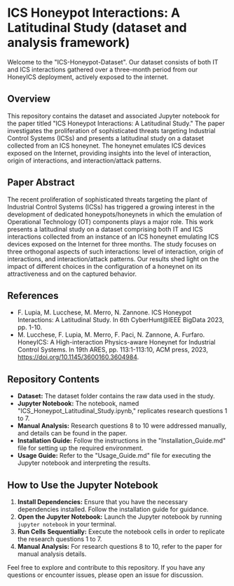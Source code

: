 # ICS Honeypot Interactions: A Latitudinal Study (dataset and analysis framework)
Welcome to the "ICS-Honeypot-Dataset". Our dataset consists of both IT and ICS interactions gathered over a three-month period from our HoneyICS deployment, actively exposed to the internet.

## Overview

This repository contains the dataset and associated Jupyter notebook for the paper titled "ICS Honeypot Interactions: A Latitudinal Study." The paper investigates the proliferation of sophisticated threats targeting Industrial Control Systems (ICSs) and presents a latitudinal study on a dataset collected from an ICS honeynet. The honeynet emulates ICS devices exposed on the Internet, providing insights into the level of interaction, origin of interactions, and interaction/attack patterns.

## Paper Abstract

The recent proliferation of sophisticated threats targeting the plant of Industrial Control Systems (ICSs) has triggered a growing interest in the development of  dedicated honeypots/honeynets in which the emulation of Operational Technology (OT) components plays a major role. This work presents a latitudinal study on a dataset comprising both IT and ICS interactions collected from an instance of an ICS honeynet emulating ICS devices exposed on the Internet for three months. 
The study focuses on three orthogonal aspects of such interactions: level of interaction, origin of interactions, and interaction/attack patterns. 
Our results shed light on the impact of different choices in the configuration of a honeynet on its attractiveness and on the captured behavior.

## References
- F. Lupia, M. Lucchese, M. Merro, N. Zannone. ICS Honeypot Interactions: A Latitudinal Study. In 6th CyberHunt@IEEE BigData 2023, pp. 1-10.
- M. Lucchese, F. Lupia, M. Merro, F. Paci, N. Zannone, A. Furfaro. HoneyICS: A High-interaction Physics-aware Honeynet for Industrial Control Systems. In 19th ARES, pp. 113:1-113:10, ACM press, 2023, https://doi.org/10.1145/3600160.3604984.


## Repository Contents

-   **Dataset:** The dataset folder contains the raw data used in the study.
-   **Jupyter Notebook:** The notebook, named "ICS_Honeypot_Latitudinal_Study.ipynb," replicates research questions 1 to 7.
-   **Manual Analysis:** Research questions 8 to 10 were addressed manually, and details can be found in the paper.
-   **Installation Guide:** Follow the instructions in the "Installation_Guide.md" file for setting up the required environment.
-   **Usage Guide:** Refer to the "Usage_Guide.md" file for executing the Jupyter notebook and interpreting the results.

## How to Use the Jupyter Notebook

1.  **Install Dependencies:** Ensure that you have the necessary dependencies installed. Follow the installation guide for guidance.
2.  **Open the Jupyter Notebook:** Launch the Jupyter notebook by running `jupyter notebook` in your terminal.
3.  **Run Cells Sequentially:** Execute the notebook cells in order to replicate the research questions 1 to 7.
4.  **Manual Analysis:** For research questions 8 to 10, refer to the paper for manual analysis details.

Feel free to explore and contribute to this repository. If you have any questions or encounter issues, please open an issue for discussion.
